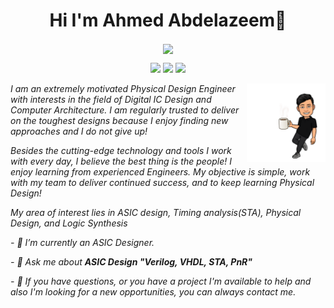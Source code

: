 <h1 align= "center"> Hi I'm Ahmed Abdelazeem👋 </h1>
<p align="center">
<img align="center" src="https://github-readme-stats.vercel.app/api?username=abdelazeem201&count_private=true" />
</a>
<p align="center">
    <a href= "https://twitter.com/abdelazeem201"><img src="https://img.shields.io/badge/twitter-%231FA1F1?style=flat&logo=twitter&logoColor=white"∠></a>
    <a href= "https://www.linkedin.com/in/ahmed-abdelazeem/"><img src="https://img.shields.io/badge/linkedin-%230177B5?style=flat&logo=linkedin&logoColor=white"∠></a>
    <a href= "mailto:ahmedabdelazeem373@gmail.com"><img src="https://img.shields.io/badge/gmail-%231FA1F1?style=flat&logo=gmail&logoColor=white"∠></a>
 </p>	
   
   <img src= "https://github.com/Casear98/Casear98/blob/main/coffee.png" align="right" width="25%">
   

   
*I am an extremely motivated Physical Design Engineer with interests in the field of Digital IC Design and Computer Architecture. I am regularly trusted to deliver on the toughest designs because I enjoy finding new approaches and I do not give up!*

*Besides the cutting-edge technology and tools I work with every day, I believe the best thing is the people! I enjoy learning from experienced Engineers. My objective is simple, work with my team to deliver continued success, and to keep learning Physical Design!*

*My area of interest lies in ASIC design, Timing analysis(STA), Physical Design, and Logic Synthesis*


*- 🔭 I’m currently an ASIC Designer.*

*- 💬 Ask me about **ASIC Design "Verilog, VHDL, STA, PnR"***

*- 💼 If you have questions, or you have a project I'm available to help and also I'm looking for a new opportunities, you can always contact me.*





